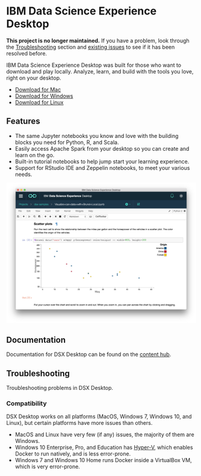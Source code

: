 # IBM Data Science Experience Desktop
**This project is no longer maintained.** If you have a problem, look through the [Troubleshooting](#troubleshooting) section and [existing issues](https://github.com/IBMDataScience/DSx-Desktop/issues?utf8=%E2%9C%93&q=) to see if it has been resolved before.

IBM Data Science Experience Desktop was built for those who want to download and play locally. Analyze, learn, and build with the tools you love, right on your desktop.
* [Download for Mac](https://github.com/IBMDataScience/DSx-Desktop/releases/download/1.2.4/IBM_DSX_Desktop-1.2.4.dmg)
* [Download for Windows](https://github.com/IBMDataScience/DSx-Desktop/releases/download/1.2.4/IBM_DSX_Desktop-1.2.4.exe)
* [Download for Linux](https://github.com/IBMDataScience/DSx-Desktop/releases/download/1.2.4/ibm-dsx-desktop.AppImage)

## Features
* The same Jupyter notebooks you know and love with the building blocks you need for Python, R, and Scala. 
* Easily access Apache Spark from your desktop so you can create and learn on the go. 
* Built-in tutorial notebooks to help jump start your learning experience.
* Support for RStudio IDE and Zeppelin notebooks, to meet your various needs.

![Jupyter Notebook](notebook.png)

## Documentation
Documentation for DSX Desktop can be found on the [content hub](https://content-dsxdesktop.mybluemix.net/).

## Troubleshooting
Troubleshooting problems in DSX Desktop.

### Compatibility
DSX Desktop works on all platforms (MacOS, Windows 7, Windows 10, and Linux), but certain platforms have more issues than others.
* MacOS and Linux have very few (if any) issues, the majority of them are Windows.
* Windows 10 Enterprise, Pro, and Education has [Hyper-V](https://docs.microsoft.com/en-us/virtualization/hyper-v-on-windows/quick-start/enable-hyper-v), which enables Docker to run natively, and is less error-prone.
* Windows 7 and Windows 10 Home runs Docker inside a VirtualBox VM, which is very error-prone.
